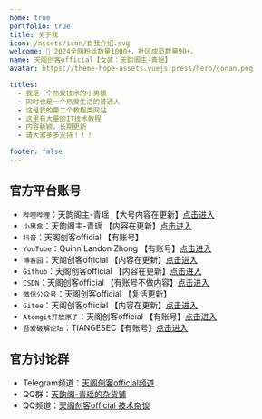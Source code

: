 ```yaml
---
home: true
portfolio: true
title: 关于我
icon: /assets/icon/自我介绍.svg
welcome: 👋 2024全网粉丝数量1000+，社区成员数量90+。
name: 天阁创客official【女装：天韵阁主-青瑶】
avatar: https://theme-hope-assets.vuejs.press/hero/conan.png

titles:
  - 我是一个热爱技术的小男娘
  - 同时也是一个热爱生活的普通人
  - 这是我的第二个教程类网站
  - 这里有大量的IT技术教程
  - 内容新颖，长期更新
  - 请大家多多支持！！！

footer: false
---
```


## 官方平台账号
- `哔哩哔哩`：天韵阁主-青瑶 【大号内容在更新】[点击进入](https://space.bilibili.com/617633317)
- `小黑盒`：天韵阁主-青瑶 【内容在更新】[点击进入](https://xiaoheihe.cn/app/user/profile/28780634)
- `抖音`：天阁创客official 【有账号】
- `YouTube`：Quinn Landon Zhong 【有账号】[点击进入](https://www.youtube.com/@QuinnLandonZhong)
- `博客园`：天阁创客official 【内容在更新】[点击进入](https://www.cnblogs.com/tiangesec)
- `Github`：天阁创客official 【内容在更新】[点击进入](https://github.com/xxx252525)
- `CSDN`：天阁创客official 【有账号不做内容】[点击进入](https://blog.csdn.net/qq_64349036)
- `微信公众号`：天阁创客official 【复活更新】
- `Gitee`：天阁创客official 【内容在更新】[点击进入](https://gitee.com/TIANGESEC)
- `Atomgit开放原子`：天阁创客official 【有账号】[点击进入](https://atomgit.com/xxx252525)
- `吾爱破解论坛`：TIANGESEC【有账号】[点击进入](https://www.52pojie.cn/home.php?mod=space&uid=2257592)

## 官方讨论群
- Telegram频道：[天阁创客official频道](https://t.me/+r5I7EG8TZ2k0YWJl)
- QQ群：[天韵阁-青瑶的杂货铺](https://qm.qq.com/q/uxzAfbb9Uk)
- QQ频道：[天阁创客official 技术杂谈](https://pd.qq.com/s/bo4l1t6jf)